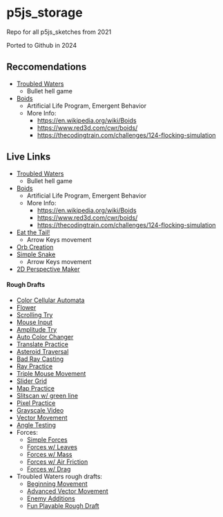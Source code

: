 # p5js_storage
Repo for all p5js_sketches from 2021

Ported to Github in 2024

## Reccomendations
- [Troubled Waters](https://editor.p5js.org/cgregori/full/y6gVgs_PL)
  + Bullet hell game
- [Boids](https://editor.p5js.org/cgregori/full/py1rtUxvw)
  + Artificial Life Program, Emergent Behavior
  + More Info:
    * https://en.wikipedia.org/wiki/Boids
    * https://www.red3d.com/cwr/boids/
    * https://thecodingtrain.com/challenges/124-flocking-simulation

## Live Links
- [Troubled Waters](https://editor.p5js.org/cgregori/full/y6gVgs_PL)
  + Bullet hell game
- [Boids](https://editor.p5js.org/cgregori/full/py1rtUxvw)
  + Artificial Life Program, Emergent Behavior
  + More Info:
    * https://en.wikipedia.org/wiki/Boids
    * https://www.red3d.com/cwr/boids/
    * https://thecodingtrain.com/challenges/124-flocking-simulation
- [Eat the Tail!](https://editor.p5js.org/cgregori/full/UE6tgJ25r)
  + Arrow Keys movement
- [Orb Creation](https://editor.p5js.org/cgregori/full/HK_u7OEwo)
- [Simple Snake](https://editor.p5js.org/cgregori/full/t6z19iMbK)
  + Arrow Keys movement
- [2D Perspective Maker](https://editor.p5js.org/cgregori/full/gC4fseQ6k)

#### Rough Drafts
- [Color Cellular Automata](https://editor.p5js.org/cgregori/full/gJbq1cF81)
- [Flower](https://editor.p5js.org/cgregori/full/4uxcosTuu)
- [Scrolling Try](https://editor.p5js.org/cgregori/full/KfzfXFEwA)
- [Mouse Input](https://editor.p5js.org/cgregori/full/haXuuDilQ)
- [Amplitude Try](https://editor.p5js.org/cgregori/full/qH7iCZgti)
- [Auto Color Changer](https://editor.p5js.org/cgregori/full/jvEcX7jfl)
- [Translate Practice](https://editor.p5js.org/cgregori/full/Ouq0H5BU3)
- [Asteroid Traversal](https://editor.p5js.org/cgregori/full/iQpDz0IYh)
- [Bad Ray Casting](https://editor.p5js.org/cgregori/full/QkXIhrYIv)
- [Ray Practice](https://editor.p5js.org/cgregori/full/AbiDEH_S5)
- [Triple Mouse Movement](https://editor.p5js.org/cgregori/full/z-GkwqFY-)
- [Slider Grid](https://editor.p5js.org/cgregori/full/jUpBcfxs1)
- [Map Practice](https://editor.p5js.org/cgregori/full/hxwMRNeQw)
- [Slitscan w/ green line](https://editor.p5js.org/cgregori/full/gC4fseQ6k)
- [Pixel Practice](https://editor.p5js.org/cgregori/full/moWWgpR6O)
- [Grayscale Video](https://editor.p5js.org/cgregori/full/MY0Rua-uz)
- [Vector Movement](https://editor.p5js.org/cgregori/full/9WErqkOvo)
- [Angle Testing](https://editor.p5js.org/cgregori/full/yNICEPMN0)
- Forces:  
  - [Simple Forces](https://editor.p5js.org/cgregori/full/ndF4r74Jh)
  - [Forces w/ Leaves](https://editor.p5js.org/cgregori/full/deeo1RduN)
  - [Forces w/ Mass](https://editor.p5js.org/cgregori/full/P8kXc2sRY)
  - [Forces w/ Air Friction](https://editor.p5js.org/cgregori/full/XAoPII-pt)
  - [Forces w/ Drag](https://editor.p5js.org/cgregori/full/QO-vBBoAQ)
- Troubled Waters rough drafts:
  - [Beginning Movement](https://editor.p5js.org/cgregori/full/-vJZGORke)
  - [Advanced Vector Movement](https://editor.p5js.org/cgregori/full/QkdPdfdkc)
  - [Enemy Additions](https://editor.p5js.org/cgregori/full/zxHxjeluv)
  - [Fun Playable Rough Draft](https://editor.p5js.org/cgregori/full/WSEsdCPFe)